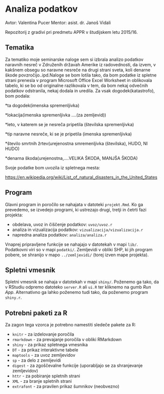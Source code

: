 # Analiza podatkov 

Avtor: Valentina Pucer
Mentor: asist. dr. Janoš Vidali

Repozitorij z gradivi pri predmetu APPR v študijskem letu 2015/16.

## Tematika

Za tematiko moje seminarske naloge sem si izbrala analizo podatkov naravnih nesreč v Združenih državah Amerike iz radovednosti, da izvem, v kakšnem obsegu so naravne nesreče na drugi strani sveta, koli denarne škode povzročijo..ipd.Naloge se bom lotila tako, da bom podatke iz spletne strani prenesla v program Microsoft Office Excel Worksheet in oblikovala tabelo, ki se bo od originalne razlikovala v tem, da bom nekaj odvečnih podatkov odstranila, nekaj dodala in uredila. Za vsak dogodek(katastrofo), bom podala:

*ta dogodek(imenska spremenljivka)

*lokacija(imenska spremenljivka ....(za zemljevid))

*leto, v katerem se je nesreča pripetila (številska spremenljivka)

*tip naravne nesreče, ki se je pripetila (imenska spremenljivka)

*število smrtnih žrtev(urejenostna smremenljivka (številska), HUDO, NI HUDO)

*denarna škoda(urejenostna,....VELIKA ŠKODA, MANJŠA ŠKODA)

Svoje podatke bom uvozila iz spletnega mesta:

https://en.wikipedia.org/wiki/List_of_natural_disasters_in_the_United_States

## Program

Glavni program in poročilo se nahajata v datoteki `projekt.Rmd`. Ko ga prevedemo,
se izvedejo programi, ki ustrezajo drugi, tretji in četrti fazi projekta:

* obdelava, uvoz in čiščenje podatkov: `uvoz/uvoz.r`
* analiza in vizualizacija podatkov: `vizualizacija/vizualizacija.r`
* napredna analiza podatkov: `analiza/analiza.r`

Vnaprej pripravljene funkcije se nahajajo v datotekah v mapi `lib/`. Podatkovni
viri so v mapi `podatki/`. Zemljevidi v obliki SHP, ki jih program pobere, se
shranijo v mapo `../zemljevidi/` (torej izven mape projekta).

## Spletni vmesnik

Spletni vmesnik se nahaja v datotekah v mapi `shiny/`. Poženemo ga tako, da v
RStudiu odpremo datoteko `server.R` ali `ui.R` ter kliknemo na gumb *Run App*.
Alternativno ga lahko poženemo tudi tako, da poženemo program `shiny.r`.

## Potrebni paketi za R

Za zagon tega vzorca je potrebno namestiti sledeče pakete za R:

* `knitr` - za izdelovanje poročila
* `rmarkdown` - za prevajanje poročila v obliki RMarkdown
* `shiny` - za prikaz spletnega vmesnika
* `DT` - za prikaz interaktivne tabele
* `maptools` - za uvoz zemljevidov
* `sp` - za delo z zemljevidi
* `digest` - za zgoščevalne funkcije (uporabljajo se za shranjevanje zemljevidov)
* `httr` - za pobiranje spletnih strani
* `XML` - za branje spletnih strani
* `extrafont` - za pravilen prikaz šumnikov (neobvezno)

